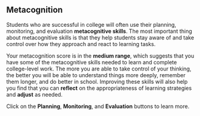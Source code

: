 ## Metacognition

Students who are successful in college will often use their planning, monitoring, and evaluation **metacognitive skills**. The most important thing about metacognitive skills is that they help students stay aware of and take control over how they approach and react to learning tasks.

Your metacognition score is in the **medium range**, which suggests that you have some of the metacognitive skills needed to learn and complete college-level work. The more you are able to take control of your thinking, the better you will be able to understand things more deeply, remember them longer, and do better in school. Improving these skills will also help you find that you can **reflect** on the appropriateness of learning strategies and **adjust** as needed. 

Click on the **Planning**, **Monitoring**, and **Evaluation** buttons to learn more.
